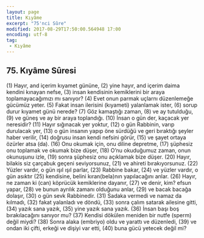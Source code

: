 ```yaml
---
layout: page
title: Kıyâme
excerpt: "75'nci Sûre"
modified: 2017-08-29T17:50:00.564948 17:00
encoding: utf-8
tag: 
 - Kıyâme
---
```


## 75. Kıyâme Sûresi

(1) Hayır, and içerim kıyamet gününe,
(2) yine hayır, and içerim daima kendini kınayan nefse,
(3) insan kendisinin kemiklerini bir araya toplamayacağımızı mı sanıyor?
(4) Evet onun parmak uçlarnı düzenlemeğe gücümüz yeter.
(5) Fakat insan ilerisini (kıyameti) yalanlamak ister,
(6) sorup durur kıyamet günü nerede?
(7) Göz kamaştığı zaman,
(8) ve ay tutulduğu,
(9) ve güneş ve ay bir araya toplandığı.
(10) İnsan o gün der, kaçacak yer neresidir? 
(11) Hayır sığınacak yer yoktur,
(12) o gün Rabbinin, varıp durulacak yer,
(13) o gün insanın yapıp öne sürdüğü ve geri bıraktığı şeyler haber verilir,
(14) doğrusu insan kendi nefsini görür,
(15) ve şayet ortaya özürler atsa (da).
(16) Onu okumak için, onu diline depretme,
(17) şüphesiz onu toplamak ve okumak bize düşer,
(18) O’nu okuduğumuz zaman, onun okunuşunu izle,
(19) sonra şüphesiz onu açıklamak bize düşer.
(20) Hayır, bilakis siz çarçabuk geçeni seviyorsunuz,
(21) ve ahireti bırakıyorsunuz.
(22) Yüzler vardır, o gün ışıl ışıl parlar,
(23) Rabbine bakar,
(24) ve yüzler vardır, o gün asıktır
(25) kendisine, belini kıran(bela)nın yapılacağını anlar.
(26) Hayır, ne zaman ki (can) köprücük kemiklerine dayanır,
(27) ve denir, kim? efsun yapar,
(28) ve bunun ayrılık zamanı olduğunu anlar,
(29) ve bacak bacağa dolaşır,
(30) o gün sevk Rabbinedir.
(31) Sadaka vermedi ve namaz da kılmadı,
(32) fakat yalanladı ve döndü,
(33) sonra çalım satarak ailesine gitti,
(34) yazık sana yazık,
(35) yine yazık sana yazık.
(36) İnsan başı boş bırakılacağını sanıyor mu?
(37) Kendisi dökülen meniden bir nutfe (sperm) değil miydi?
(38) Sonra alaka (embriyo) oldu ve yarattı ve düzenledi,
(39) ve ondan iki çifti, erkeği ve dişiyi var etti, 
(40) buna gücü yetecek değil mi?
